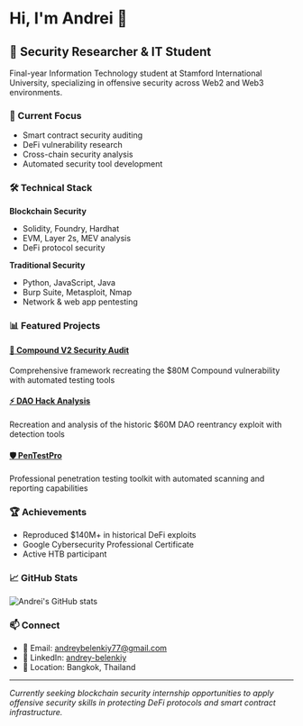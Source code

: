 # Hi, I'm Andrei 👋

## 🔐 Security Researcher & IT Student

Final-year Information Technology student at Stamford International University, specializing in offensive security across Web2 and Web3 environments.

### 🎯 Current Focus
- Smart contract security auditing
- DeFi vulnerability research  
- Cross-chain security analysis
- Automated security tool development

### 🛠️ Technical Stack
**Blockchain Security**
- Solidity, Foundry, Hardhat
- EVM, Layer 2s, MEV analysis
- DeFi protocol security

**Traditional Security**
- Python, JavaScript, Java
- Burp Suite, Metasploit, Nmap
- Network & web app pentesting

### 📊 Featured Projects

#### [🏦 Compound V2 Security Audit](https://github.com/andrey-belen/compound-v2-audit)
Comprehensive framework recreating the $80M Compound vulnerability with automated testing tools

#### [⚡ DAO Hack Analysis](https://github.com/andrey-belen/dao-security-audit)  
Recreation and analysis of the historic $60M DAO reentrancy exploit with detection tools

#### [🛡️ PenTestPro](https://github.com/andrey-belen/pentestpro)
Professional penetration testing toolkit with automated scanning and reporting capabilities

### 🏆 Achievements
- Reproduced $140M+ in historical DeFi exploits
- Google Cybersecurity Professional Certificate
- Active HTB participant

### 📈 GitHub Stats
![Andrei's GitHub stats](https://github-readme-stats.vercel.app/api?username=andrey-belen&show_icons=true&theme=dark)

### 📫 Connect
- 📧 Email: andreybelenkiy77@gmail.com
- 💼 LinkedIn: [andrey-belenkiy](https://linkedin.com/in/andrey-belenkiy)
- 📍 Location: Bangkok, Thailand

---
*Currently seeking blockchain security internship opportunities to apply offensive security skills in protecting DeFi protocols and smart contract infrastructure.*
